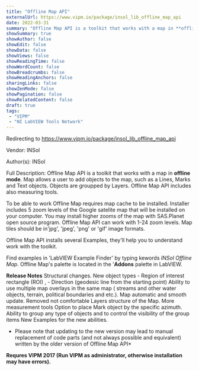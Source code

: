 ```yaml
---
title: "Offline Map API"
externalUrl: https://www.vipm.io/package/insol_lib_offline_map_api
date: 2022-03-31
summary: "Offline Map API is a toolkit that works with a map in **offline mode**."
showSummary: true
showAuthor: false
showEdit: false
showData: false
showViews: false
showReadingTime: false
showWordCount: false
showBreadcrumbs: false
showHeadingAnchors: false
sharingLinks: false
showZenMode: false
showPagination: false
showRelatedContent: false
draft: true
tags:
 - "VIPM"
 - "NI LabVIEW Tools Network"
---
```


Redirecting to https://www.vipm.io/package/insol_lib_offline_map_api

Vendor: INSol

Author(s): INSol
 
Full Description:
Offline Map API is a toolkit that works with a map in **offline mode**. Map allows a user to add objects to the map, such as a Lines, Marks and Text objects. Objects are groupped by Layers. Offline Map API includes also measuring tools. 

To be able to work Offline Map requires map cache to be installed. Installer includes 5 zoom levels of the Google satelite map that will be installed on your computer. 
You may install higher zooms of the map with SAS.Planet open source program. Offline Map API can work with 1-24 zoom levels. Map tiles should be in'jpg', 'jpeg', 'png' or 'gif' image formats.

Offline Map API installs several Examples, they'll help you to understand work with the toolkit.

Find examples in 'LabVIEW Example Finder' by typing kewords *INSol Offline Map*.
Offline Map's palette is located in the '**Addons** palette in LabVIEW.

**Release Notes**
Structural changes.
New object types - Region of interest rectangle (ROI) ,
                               - Direction (geodesic line from the starting point)
Ability to use multiple map overlays in the same map ( streams and other water objects, terrain, political boundaries and etc.).
Map automatic and  smooth update.
Removed not comfortable Layers structure of the Map.
More measurement tools
Option to place Mark object by the specific azimuth.
Ability to group any type of objects and to control the visibility of the group items
New Examples for the new abilities.
* Please note that updating to the new version may lead to manual replacement of code parts (and not always possible and equivalent) written by the older version of Offline Map API*

**Requres VIPM 2017 (Run VIPM as administrator, otherwise installation may have errors).**